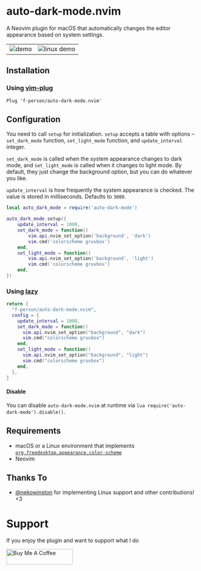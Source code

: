 # auto-dark-mode.nvim
A Neovim plugin for macOS that automatically changes the editor appearance
based on system settings.

<!-- panvimdoc-ignore-start -->
|   |   |
|---|---|
| ![demo](assets/demo.gif?raw=true) | ![linux demo](assets/demo-linux.gif?raw=true) |
<!-- panvimdoc-ignore-end -->

## Installation

### Using [vim-plug](https://github.com/junegunn/vim-plug)

```vim
Plug 'f-person/auto-dark-mode.nvim'
```

## Configuration
You need to call `setup` for initialization.
`setup` accepts a table with options – `set_dark_mode` function,
`set_light_mode` function, and `update_interval` integer.

`set_dark_mode` is called when the system appearance changes to dark mode, and
`set_light_mode` is called when it changes to light mode.
By default, they just change the background option, but you can do whatever you like.

`update_interval` is how frequently the system appearance is checked.
The value is stored in milliseconds. Defaults to `3000`.

```lua
local auto_dark_mode = require('auto-dark-mode')

auto_dark_mode.setup({
	update_interval = 1000,
	set_dark_mode = function()
		vim.api.nvim_set_option('background', 'dark')
		vim.cmd('colorscheme gruvbox')
	end,
	set_light_mode = function()
		vim.api.nvim_set_option('background', 'light')
		vim.cmd('colorscheme gruvbox')
	end,
})
```

### Using [lazy](https://github.com/folke/lazy.nvim)

```lua
return {
  "f-person/auto-dark-mode.nvim",
  config = {
    update_interval = 1000,
    set_dark_mode = function()
      vim.api.nvim_set_option("background", "dark")
      vim.cmd("colorscheme gruvbox")
    end,
    set_light_mode = function()
      vim.api.nvim_set_option("background", "light")
      vim.cmd("colorscheme gruvbox")
    end,
  },
}
```

#### Disable
You can disable `auto-dark-mode.nvim` at runtime via `lua require('auto-dark-mode').disable()`.

## Requirements
* macOS or a Linux environment that implements [`org.freedesktop.appearance.color-scheme`](https://github.com/flatpak/xdg-desktop-portal/issues/629)
* Neovim

## Thanks To
* [@nekowinston](https://github.com/nekowinston) for implementing Linux support and other contributions! <3

# Support
If you enjoy the plugin and want to support what I do

<a href="https://www.buymeacoffee.com/fperson" target="_blank"><img src="https://cdn.buymeacoffee.com/buttons/default-orange.png" alt="Buy Me A Coffee" height="41"  width="174"></a>
